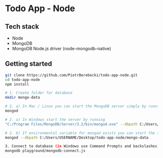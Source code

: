# Todo App - Node

## Tech stack
* Node
* MongoDB
* MongoDB Node.js driver (node-mongodb-native)

## Getting started

```sh
git clone https://github.com/PiotrBerebecki/todo-app-node.git
cd todo-app-node
npm install

# 1. Create folder for database
mkdir mongo-data

# 2. a) In Mac / Linux you can start the MongoDB server simply by running
mongod

# 2. a) In Windows start the server by running
"C:/Program Files/MongoDB/Server/3.2/bin/mongod.exe" --dbpath C:/Users/USERNAME/Desktop/todo-app-node/mongo-data

# 2. b) If environmental variable for mongod exists you can start the server by running
mongod --dbpath C:/Users/USERNAME/Desktop/todo-app-node/mongo-data

3. Connect to database (in Windows use Command Prompts and backslashes)
mongodb playground/mongodb-connect.js
```
